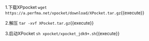 
1.下载XPpocket
`wget https://a.perfma.net/xpocket/download/XPocket.tar.gz`{{execute}}

2.解压
`tar -xvf XPocket.tar.gz`{{execute}}

3.启动XPocket
`sh xpocket/xpocket_jdk9+.sh`{{execute}}



